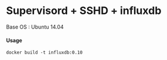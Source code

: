 # Supervisord + SSHD + influxdb

Base OS : Ubuntu 14.04

#### Usage

~~~
docker build -t influxdb:0.10
~~~
